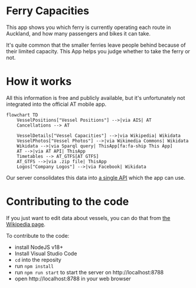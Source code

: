 # Ferry Capacities

This app shows you which ferry is currently operating each route in Auckland, and how many passengers and bikes it can take.

It's quite common that the smaller ferries leave people behind because of their limited capacity. This App helps you judge whether to take the ferry or not.

# How it works

All this information is free and publicly available, but it's unfortunately not integrated into the official AT mobile app.

```mermaid
flowchart TD
    VesselPositions["Vessel Positions"] -->|via AIS| AT
    Cancellations --> AT

    VesselDetails["Vessel Capacities"] -->|via Wikipedia| Wikidata
    VesselPhotos["Vessel Photos"] -->|via Wikimedia Commons| Wikidata
    Wikidata -->|via Sparql query| ThisApp[fa:fa-ship This App]
    AT -->|via AT API| ThisApp
    Timetables --> AT_GTFS[AT GTFS]
    AT_GTFS -->|via .zip file| ThisApp
    Logos["Company Logos"] -->|via Facebook| Wikidata
```

Our server consolidates this data into [a single API](https://ferry.kyle.kiwi/api/vessel_positions) which the app can use.

# Contributing to the code

If you just want to edit data about vessels, you can do that from [the Wikipedia page](https://en.wikipedia.org/wiki/List_of_Auckland_ferries).

To contribute to the code:

- install NodeJS v18+
- Install Visual Studio Code
- `cd` into the reposity
- run `npm install`
- run `npm run start` to start the server on http://localhost:8788
- open http://localhost:8788 in your web browser
